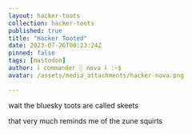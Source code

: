 ```yaml
---
layout: hacker-toots
collection: hacker-toots
published: true
title: "Hacker Tooted"
date: 2023-07-26T00:23:24Z
pinned: false
tags: [mastodon]
author: ⸸ commander ░ nova ⸸ :~$
avatar: /assets/media_attachments/hacker-nova.png

---
```


<p>wait the bluesky toots are called skeets</p><p>that very much reminds me of the zune squirts</p>


